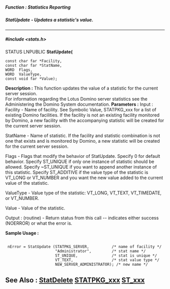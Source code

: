##### Function : Statistics Reporting
##### StatUpdate - Updates a statistic's value.
---
##### #include <stats.h>
STATUS LNPUBLIC **StatUpdate(**

	const char far *Facility,
	const char far *StatName,
	WORD  Flags,
	WORD  ValueType,
	const void far *Value);
**Description :**
This function updates the value of a statistic for the current server session.  
For information regarding the Lotus Domino server statistics see the 
Administering the Domino System documentation.
**Parameters :**
Input :
Facility  -  Name of facility.  See Symbolic Value, STATPKG_xxx for a list of existing Domino facilities.  If the facility is not an existing facility monitored by Domino, a new facility with the  accompanying statistic will be created for the current server session.  

StatName  -  Name of statistic.  If the facility and statistic combination is not one that exists and is monitored by Domino, a new statistic will be created for the current server session. 

Flags  -  Flags that modify the behavior of StatUpdate. Specify 0 for default behavior. Specify ST_UNIQUE if only one instance of statistic should be allowed.  Specify ~ST_UNIQUE if you want to append another instance of this statistic.  Specify ST_ADDITIVE if the value type of the statistic is VT_LONG or VT_NUMBER and you want the new value added to the current value of the statistic.

ValueType  -  Value type of the statistic:  VT_LONG, VT_TEXT, VT_TIMEDATE, or VT_NUMBER.

Value  -  Value of the statistic.

Output :
(routine)  -  Return status from this call -- indicates either success (NOERROR) or what the error is.


**Sample Usage :**
```

 nError = StatUpdate (STATPKG_SERVER,          /* name of facility */
                      "Administrator",         /* stat name */
                      ST_UNIQUE,               /* stat is unique */
                      VT_TEXT,                 /* stat value type */
                      NEW_SERVER_ADMINISTRATOR); /* new name */

```
**See Also :**
[StatDelete](D:/md_files/StatDelete.md)
[STATPKG_xxx](D:/md_files/STATPKG_xxx.md)
[ST_xxx](D:/md_files/ST_xxx.md)
---
